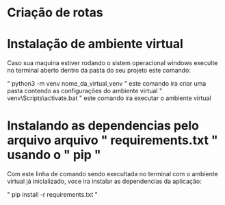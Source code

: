 # Criação de rotas

# Instalação de ambiente virtual

Caso sua maquina estiver rodando o sistem operacional windows execulte no terminal aberto dentro da pasta do seu projeto
este comando: 

" python3 -m venv nome_da_virtual_venv "    este comando ira criar uma pasta contendo as configurações do ambiente virtual 
" venv\Scripts\activate.bat "               este comando ira executar o ambiente virtual


# Instalando as dependencias pelo arquivo arquivo " requirements.txt " usando o " pip "

Com este linha de comando sendo execultada no terminal com o ambiente virtual já inicializado, voce ira instalar as dependencias da aplicação:

" pip install -r requirements.txt "